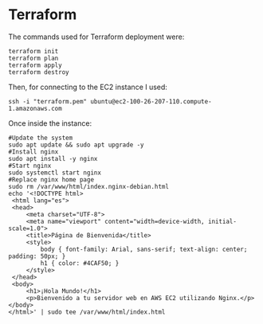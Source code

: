 # Terraform
The commands used for Terraform deployment were:
```
terraform init
terraform plan
terraform apply
terraform destroy
```
Then, for connecting to the EC2 instance I used:
```
ssh -i "terraform.pem" ubuntu@ec2-100-26-207-110.compute-1.amazonaws.com
```
Once inside the instance:
```
#Update the system
sudo apt update && sudo apt upgrade -y
#Install nginx
sudo apt install -y nginx
#Start nginx
sudo systemctl start nginx
#Replace nginx home page
sudo rm /var/www/html/index.nginx-debian.html
echo '<!DOCTYPE html>
 <html lang="es">
 <head>
     <meta charset="UTF-8">
     <meta name="viewport" content="width=device-width, initial-scale=1.0">
     <title>Página de Bienvenida</title>
     <style>
         body { font-family: Arial, sans-serif; text-align: center; padding: 50px; }
         h1 { color: #4CAF50; }
     </style>
 </head>
 <body>
     <h1>¡Hola Mundo!</h1>
     <p>Bienvenido a tu servidor web en AWS EC2 utilizando Nginx.</p>
</body>
</html>' | sudo tee /var/www/html/index.html
```
